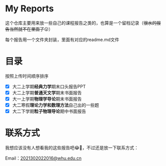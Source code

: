 # My Reports

这个仓库主要用来放一些自己的课程报告之类的，也算是一个留档记录（~~很水的报告当然就不在里面了~~😛）

每个报告用一个文件夹封装，里面有对应的readme.md文件

# 目录

按照上传时间顺序排序

- [x] 大二上学期**经典力学**期末口头报告PPT
- [x] 大二上学期**普通天文学**期末书面报告
- [x] 大一上学期**物理学导论**期末书面报告
- [x] 大二寒假**理论力学和数理方法**自己出的一些题
- [x] 大二下学期**粒子物理导论**期中书面报告

# 联系方式

我想应该没有人想看我的这些报告吧😂🤦，不过还是放一下联系方式：

Email：2021302022016@whu.edu.cn